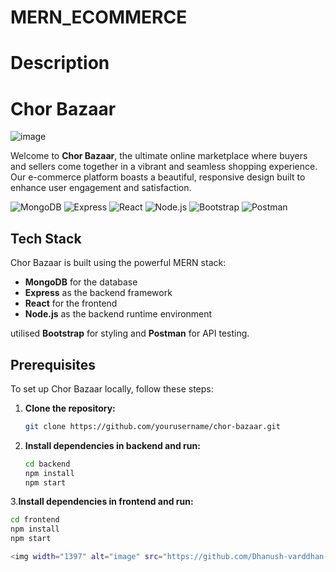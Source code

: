 # MERN_ECOMMERCE
# Description

# Chor Bazaar 
![image](https://github.com/Dhanush-varddhan-k/MERN_ECOMMERCE/assets/114069009/80fba235-4ae0-4ffa-a2d4-c83521ca8928)


Welcome to **Chor Bazaar**, the ultimate online marketplace where buyers and sellers come together in a vibrant and seamless shopping experience. Our e-commerce platform boasts a beautiful, responsive design built to enhance user engagement and satisfaction.

![MongoDB](https://img.icons8.com/color/48/000000/mongodb.png)
![Express](https://img.icons8.com/color/48/000000/express.png)
![React](https://img.icons8.com/color/48/000000/react-native.png)
![Node.js](https://img.icons8.com/color/48/000000/nodejs.png)
![Bootstrap](https://img.icons8.com/color/48/000000/bootstrap.png)
![Postman](https://img.icons8.com/dusk/48/000000/postman-api.png)

## Tech Stack
Chor Bazaar is built using the powerful MERN stack:
- **MongoDB** for the database
- **Express** as the backend framework
- **React** for the frontend
- **Node.js** as the backend runtime environment

utilised **Bootstrap** for styling and **Postman** for API testing.

## Prerequisites

To set up Chor Bazaar locally, follow these steps:
1. **Clone the repository:**
   ```sh
   git clone https://github.com/yourusername/chor-bazaar.git

2. **Install dependencies in backend and run:**
   ```sh
   cd backend
   npm install
   npm start
3.**Install dependencies in frontend and run:**
  ```sh
  cd frontend
  npm install
  npm start

<img width="1397" alt="image" src="https://github.com/Dhanush-varddhan-k/MERN_ECOMMERCE/assets/114069009/a58b9cad-e478-4d9f-9291-41797347f65e">


